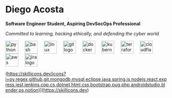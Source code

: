 # Diego Acosta

**Software Engineer Student, Aspiring DevSecOps Professional**  

*Committed to learning, hacking ethically, and defending the cyber world*


<div align="left">
  <img src="https://cdn.jsdelivr.net/gh/devicons/devicon/icons/python/python-original.svg" style="height:40px; vertical-align:middle;" alt="python logo" />
  <span style="display:inline-block; width:12px;"></span>
  <img src="https://cdn.jsdelivr.net/gh/devicons/devicon/icons/bash/bash-original.svg" style="height:40px; vertical-align:middle;" alt="bash logo" />
  <span style="display:inline-block; width:12px;"></span>
  <img src="https://cdn.jsdelivr.net/gh/devicons/devicon/icons/linux/linux-original.svg" style="height:40px; vertical-align:middle;" alt="linux logo" />
  <span style="display:inline-block; width:12px;"></span>
  <img src="https://cdn.jsdelivr.net/gh/devicons/devicon/icons/git/git-original.svg" style="height:40px; vertical-align:middle;" alt="git logo" />
  <span style="display:inline-block; width:12px;"></span>
  <img src="https://cdn.jsdelivr.net/gh/devicons/devicon/icons/docker/docker-original.svg" style="height:40px; vertical-align:middle;" alt="docker logo" />
  <span style="display:inline-block; width:12px;"></span>
  <img src="https://cdn.jsdelivr.net/gh/devicons/devicon/icons/kubernetes/kubernetes-original.svg" style="height:40px; vertical-align:middle;" alt="kubernetes logo" />
  <span style="display:inline-block; width:12px;"></span>
  <img src="https://cdn.jsdelivr.net/gh/devicons/devicon/icons/terraform/terraform-original.svg" style="height:40px; vertical-align:middle;" alt="terraform logo" />
  <span style="display:inline-block; width:12px;"></span>
  <img src="https://cdn.jsdelivr.net/gh/devicons/devicon/icons/cloudflare/cloudflare-original.svg" style="height:40px; vertical-align:middle;" alt="cloudflare logo" />
  <span style="display:inline-block; width:12px;"></span>
  <img src="https://cdn.jsdelivr.net/gh/devicons/devicon/icons/amazonwebservices/amazonwebservices-line-wordmark.svg" style="height:40px; vertical-align:middle;" alt="aws logo" />
  <span style="display:inline-block; width:12px;"></span>
  <img src="https://cdn.jsdelivr.net/gh/devicons/devicon/icons/jira/jira-original.svg" style="height:40px; vertical-align:middle;" alt="jira logo" />
</div>

(https://skillicons.dev/icons?i=py,regex,github,git,mongodb,mysql,eclipse,java,spring,js,nodejs,react,express,jest,jenkins,cpp,cs,dotnet,html,css,bootstrap,pug,php,androidstudio,blender,ps,notion)](https://skillicons.dev)


